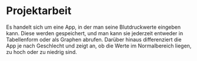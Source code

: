 # Projektarbeit
Es handelt sich um eine App, in der man seine Blutdruckwerte eingeben kann. Diese werden gespeichert, und man kann sie jederzeit entweder in Tabellenform oder als Graphen abrufen. Darüber hinaus differenziert die App je nach Geschlecht und zeigt an, ob die Werte im Normalbereich liegen, zu hoch oder zu niedrig sind.
